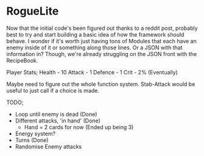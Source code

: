 # RogueLite
 
Now that the initial code's been figured out thanks to a reddit post, probably best to try and start building a basic idea of how the framework should behave. I wonder if it's worth just having tons of Modules that each have an enemy inside of it or something along those lines. Or a JSON with that information in? Though, we're already struggling on the JSON front with the RecipeBook.

Player Stats;
Health - 10
Attack - 1
Defence - 1
Crit - 2% (Eventually)

Maybe need to figure out the whole function system. Stab-Attack would be useful to just call if a choice is made. 

TODO; 
- Loop until enemy is dead (Done)
- Different attacks, 'in hand' (Done)
	- Hand = 2 cards for now (Ended up being 3)
- Energy system?
- Turns (Done)
- Randomise Enemy attacks